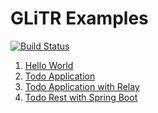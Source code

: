 # GLiTR Examples

[![Build Status](https://travis-ci.com/nfl/glitr-examples.svg?token=Qo6bav9EZzhnpwg6Mz2z&branch=master)](https://travis-ci.com/nfl/glitr-examples)

1. [Hello World](https://github.com/nfl/glitr-examples/tree/master/hello-world)
2. [Todo Application](https://github.com/nfl/glitr-examples/tree/master/todo)
3. [Todo Application with Relay](https://github.com/nfl/glitr-examples/tree/master/todo-relay)
4. [Todo Rest with Spring Boot](https://github.com/nfl/glitr-examples/tree/master/todo-rest)

